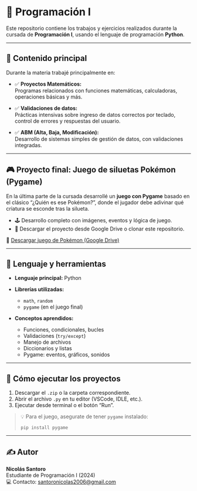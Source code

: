 # 🐍 Programación I

Este repositorio contiene los trabajos y ejercicios realizados durante la cursada de **Programación I**, usando el lenguaje de programación **Python**.

---

## 🧠 Contenido principal

Durante la materia trabajé principalmente en:

- ✅ **Proyectos Matemáticos:**  
  Programas relacionados con funciones matemáticas, calculadoras, operaciones básicas y más.

- ✅ **Validaciones de datos:**  
  Prácticas intensivas sobre ingreso de datos correctos por teclado, control de errores y respuestas del usuario.

- ✅ **ABM (Alta, Baja, Modificación):**  
  Desarrollo de sistemas simples de gestión de datos, con validaciones integradas.

---

## 🎮 Proyecto final: Juego de siluetas Pokémon (Pygame)

En la última parte de la cursada desarrollé un **juego con Pygame** basado en el clásico “¿Quién es ese Pokémon?”, donde el jugador debe adivinar qué criatura se esconde tras la silueta.

- 🕹️ Desarrollo completo con imágenes, eventos y lógica de juego.
- 💾 Descargar el proyecto desde Google Drive o clonar este repositorio.

🔗 [Descargar juego de Pokémon (Google Drive)](https://drive.google.com/drive/folders/1tHn8SR1nPdgsm9S0GVy9sYWR5EyXGRNR?usp=sharing)


---

## 📌 Lenguaje y herramientas

- **Lenguaje principal:** Python  
- **Librerías utilizadas:**  
  - `math`, `random`
  - `pygame` (en el juego final)

- **Conceptos aprendidos:**  
  - Funciones, condicionales, bucles
  - Validaciones (`try/except`)
  - Manejo de archivos
  - Diccionarios y listas
  - Pygame: eventos, gráficos, sonidos

---

## 🚀 Cómo ejecutar los proyectos

1. Descargar el `.zip` o la carpeta correspondiente.
2. Abrir el archivo `.py` en tu editor (VSCode, IDLE, etc.).
3. Ejecutar desde terminal o el botón “Run”.

> 💡 Para el juego, asegurate de tener `pygame` instalado:
> ```
> pip install pygame
> ```

---

## ✍️ Autor

**Nicolás Santoro**  
Estudiante de Programación I (2024)  
💻 Contacto: santoronicolas2006@gmail.com
